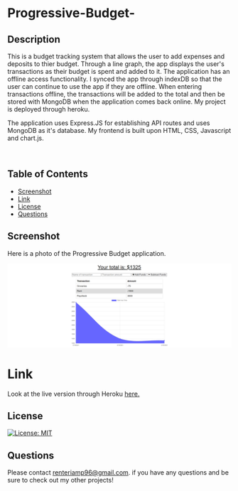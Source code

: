 # Progressive-Budget-

## **Description**

This is a budget tracking system that allows the user to add expenses and deposits to thier budget. Through a line graph, the app displays the user's transactions as their budget is spent and added to it. The application has an offline access functionality.
I synced the app through indexDB so that the user can continue to use the app if they are offline. When entering transactions offline, the transactions will be added to the total and then be stored with MongoDB when the application comes back online. My project is deployed through heroku. 

The application uses Express.JS for establishing API routes and uses MongoDB as it's database. My frontend is built upon HTML, CSS, Javascript and chart.js. 

<br>

## Table of Contents

* [Screenshot](#screenshot)
* [Link](#link)
* [License](#license)
* [Questions](#questions)

## **Screenshot**

Here is a photo of the Progressive Budget application.

![Progressive-Budget](public/icons/offline-finance-tracker.herokuapp.com_.png)

# Link
Look at the live version through Heroku [here.](https://offline-finance-tracker.herokuapp.com/)


## **License**

[![License: MIT](https://img.shields.io/badge/License-MIT-yellow.svg)](https://opensource.org/licenses/MIT)


## **Questions**

Please contact <renteriamp96@gmail.com>. if you have any questions and be sure to check out my other projects!
